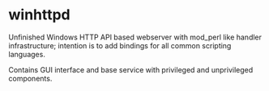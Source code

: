 winhttpd
========

Unfinished Windows HTTP API based webserver with mod_perl like handler infrastructure; intention is to add bindings for all common scripting languages.

Contains GUI interface and base service with privileged and unprivileged components.
